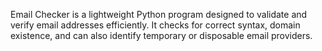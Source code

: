Email Checker is a lightweight Python program designed to validate and verify email addresses efficiently. It checks for correct syntax, domain existence, and can also identify temporary or disposable email providers.
